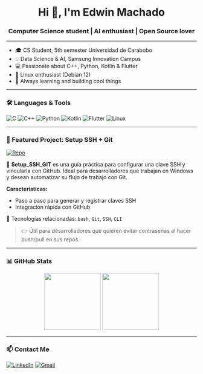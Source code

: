 <h1 align="center">Hi 👋, I'm Edwin Machado</h1>
<h3 align="center">Computer Science student | AI enthusiast | Open Source lover</h3>

---

- 🎓 CS Student, 5th semester Universidad de Carabobo
- 💡 Data Science & AI, Samsung Innovation Campus
- 💻 Passionate about C++, Python, Kotlin & Flutter
- 🐧 Linux enthusiast (Debian 12)
- 🚀 Always learning and building cool things

---

### 🛠️ Languages & Tools
![C](https://img.shields.io/badge/C-A8B9CC?style=for-the-badge&logo=c&logoColor=white)
![C++](https://img.shields.io/badge/C++-00599C?style=for-the-badge&logo=cplusplus&logoColor=white)
![Python](https://img.shields.io/badge/Python-3776AB?style=for-the-badge&logo=python&logoColor=white)
![Kotlin](https://img.shields.io/badge/Kotlin-7F52FF?style=for-the-badge&logo=kotlin&logoColor=white)
![Flutter](https://img.shields.io/badge/Flutter-02569B?style=for-the-badge&logo=flutter&logoColor=white)
![Linux](https://img.shields.io/badge/Linux-FCC624?style=for-the-badge&logo=linux&logoColor=black)

---

### 📌 Featured Project: Setup SSH + Git

[![Repo](https://img.shields.io/badge/GitHub-Setup__SSH__GIT-181717?style=for-the-badge&logo=github)](https://github.com/Edfermachado/Setup_SSH_GIT)

🔐 **Setup_SSH_GIT** es una guía práctica para configurar una clave SSH y vincularla con GitHub. Ideal para desarrolladores que trabajan en Windows y desean automatizar su flujo de trabajo con Git.

**Características:**
- Paso a paso para generar y registrar claves SSH
- Integración rápida con GitHub

📂 Tecnologías relacionadas: `bash`, `Git`, `SSH`, `CLI`

> 👉 Útil para desarrolladores que quieren evitar contraseñas al hacer push/pull en sus repos.



---

### 📊 GitHub Stats

<p align="center">
  <img src="https://github-readme-stats.vercel.app/api?username=Edfermachado&show_icons=true&theme=radical" height="150"/>
  <img src="https://github-readme-stats.vercel.app/api/top-langs/?username=Edfermachado&layout=compact&theme=radical" height="150"/>
</p>

---

### 📫 Contact Me

[![LinkedIn](https://img.shields.io/badge/LinkedIn-blue?style=for-the-badge&logo=linkedin&logoColor=white)](https://linkedin.com/in/edwin-machado)
[![Gmail](https://img.shields.io/badge/Gmail-red?style=for-the-badge&logo=gmail&logoColor=white)](mailto:edfer_code@proton.me)
